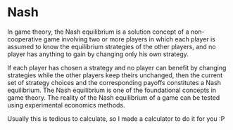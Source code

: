# Nash
In game theory, the Nash equilibrium is a solution concept of a non-cooperative game involving two or more players in which each player is assumed to know the equilibrium strategies of the other players, and no player has anything to gain by changing only his own strategy.

If each player has chosen a strategy and no player can benefit by changing strategies while the other players keep theirs unchanged, then the current set of strategy choices and the corresponding payoffs constitutes a Nash equilibrium. The Nash equilibrium is one of the foundational concepts in game theory. The reality of the Nash equilibrium of a game can be tested using experimental economics methods.

Usually this is tedious to calculate, so I made a calculator to do it for you :P
